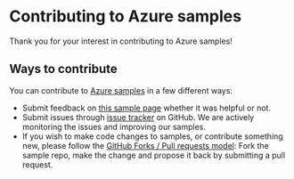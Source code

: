 # Contributing to Azure samples #

Thank you for your interest in contributing to Azure samples!

## Ways to contribute

You can contribute to [Azure samples](https://azure.microsoft.com/documentation/samples/) in a few different ways:

- Submit feedback on [this sample page](https://github.com/Azure-Samples/event-hubs-dotnet-user-notifications) whether it was helpful or not.  
- Submit issues through [issue tracker](https://github.com/Azure-Samples/event-hubs-dotnet-user-notifications/issues) on GitHub. We are actively monitoring the issues and improving our samples.
- If you wish to make code changes to samples, or contribute something new, please follow the [GitHub Forks / Pull requests model](https://help.github.com/articles/fork-a-repo/): Fork the sample repo, make the change and propose it back by submitting a pull request.
